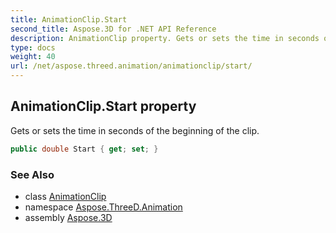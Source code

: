 ```yaml
---
title: AnimationClip.Start
second_title: Aspose.3D for .NET API Reference
description: AnimationClip property. Gets or sets the time in seconds of the beginning of the clip
type: docs
weight: 40
url: /net/aspose.threed.animation/animationclip/start/
---
```

## AnimationClip.Start property

Gets or sets the time in seconds of the beginning of the clip.

```csharp
public double Start { get; set; }
```

### See Also

* class [AnimationClip](../)
* namespace [Aspose.ThreeD.Animation](../../../aspose.threed.animation/)
* assembly [Aspose.3D](../../../)


